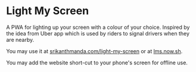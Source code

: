 # Light My Screen

A PWA for lighting up your screen with a colour of your choice. Inspired by the idea from Uber app which is used by riders to signal drivers when they are nearby.

You may use it at [srikanthmanda.com/light-my-screen](https://srikanthmanda.com/light-my-screen/) or at [lms.now.sh](https://lms.now.sh).

You may add the website short-cut to your phone's screen for offline use.

